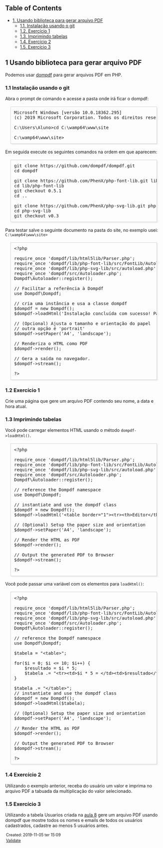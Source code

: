 <?xml version="1.0" encoding="utf-8"?>
<!DOCTYPE html PUBLIC "-//W3C//DTD XHTML 1.0 Strict//EN"
"http://www.w3.org/TR/xhtml1/DTD/xhtml1-strict.dtd">
<html xmlns="http://www.w3.org/1999/xhtml" lang="en" xml:lang="en">
<head>
<!-- 2019-11-05 ter 15:09 -->
<meta http-equiv="Content-Type" content="text/html;charset=utf-8" />
<meta name="viewport" content="width=device-width, initial-scale=1" />
<title>&lrm;</title>
<meta name="generator" content="Org mode" />
<style type="text/css">
 <!--/*--><![CDATA[/*><!--*/
  .title  { text-align: center;
             margin-bottom: .2em; }
  .subtitle { text-align: center;
              font-size: medium;
              font-weight: bold;
              margin-top:0; }
  .todo   { font-family: monospace; color: red; }
  .done   { font-family: monospace; color: green; }
  .priority { font-family: monospace; color: orange; }
  .tag    { background-color: #eee; font-family: monospace;
            padding: 2px; font-size: 80%; font-weight: normal; }
  .timestamp { color: #bebebe; }
  .timestamp-kwd { color: #5f9ea0; }
  .org-right  { margin-left: auto; margin-right: 0px;  text-align: right; }
  .org-left   { margin-left: 0px;  margin-right: auto; text-align: left; }
  .org-center { margin-left: auto; margin-right: auto; text-align: center; }
  .underline { text-decoration: underline; }
  #postamble p, #preamble p { font-size: 90%; margin: .2em; }
  p.verse { margin-left: 3%; }
  pre {
    border: 1px solid #ccc;
    box-shadow: 3px 3px 3px #eee;
    padding: 8pt;
    font-family: monospace;
    overflow: auto;
    margin: 1.2em;
  }
  pre.src {
    position: relative;
    overflow: visible;
    padding-top: 1.2em;
  }
  pre.src:before {
    display: none;
    position: absolute;
    background-color: white;
    top: -10px;
    right: 10px;
    padding: 3px;
    border: 1px solid black;
  }
  pre.src:hover:before { display: inline;}
  /* Languages per Org manual */
  pre.src-asymptote:before { content: 'Asymptote'; }
  pre.src-awk:before { content: 'Awk'; }
  pre.src-C:before { content: 'C'; }
  /* pre.src-C++ doesn't work in CSS */
  pre.src-clojure:before { content: 'Clojure'; }
  pre.src-css:before { content: 'CSS'; }
  pre.src-D:before { content: 'D'; }
  pre.src-ditaa:before { content: 'ditaa'; }
  pre.src-dot:before { content: 'Graphviz'; }
  pre.src-calc:before { content: 'Emacs Calc'; }
  pre.src-emacs-lisp:before { content: 'Emacs Lisp'; }
  pre.src-fortran:before { content: 'Fortran'; }
  pre.src-gnuplot:before { content: 'gnuplot'; }
  pre.src-haskell:before { content: 'Haskell'; }
  pre.src-hledger:before { content: 'hledger'; }
  pre.src-java:before { content: 'Java'; }
  pre.src-js:before { content: 'Javascript'; }
  pre.src-latex:before { content: 'LaTeX'; }
  pre.src-ledger:before { content: 'Ledger'; }
  pre.src-lisp:before { content: 'Lisp'; }
  pre.src-lilypond:before { content: 'Lilypond'; }
  pre.src-lua:before { content: 'Lua'; }
  pre.src-matlab:before { content: 'MATLAB'; }
  pre.src-mscgen:before { content: 'Mscgen'; }
  pre.src-ocaml:before { content: 'Objective Caml'; }
  pre.src-octave:before { content: 'Octave'; }
  pre.src-org:before { content: 'Org mode'; }
  pre.src-oz:before { content: 'OZ'; }
  pre.src-plantuml:before { content: 'Plantuml'; }
  pre.src-processing:before { content: 'Processing.js'; }
  pre.src-python:before { content: 'Python'; }
  pre.src-R:before { content: 'R'; }
  pre.src-ruby:before { content: 'Ruby'; }
  pre.src-sass:before { content: 'Sass'; }
  pre.src-scheme:before { content: 'Scheme'; }
  pre.src-screen:before { content: 'Gnu Screen'; }
  pre.src-sed:before { content: 'Sed'; }
  pre.src-sh:before { content: 'shell'; }
  pre.src-sql:before { content: 'SQL'; }
  pre.src-sqlite:before { content: 'SQLite'; }
  /* additional languages in org.el's org-babel-load-languages alist */
  pre.src-forth:before { content: 'Forth'; }
  pre.src-io:before { content: 'IO'; }
  pre.src-J:before { content: 'J'; }
  pre.src-makefile:before { content: 'Makefile'; }
  pre.src-maxima:before { content: 'Maxima'; }
  pre.src-perl:before { content: 'Perl'; }
  pre.src-picolisp:before { content: 'Pico Lisp'; }
  pre.src-scala:before { content: 'Scala'; }
  pre.src-shell:before { content: 'Shell Script'; }
  pre.src-ebnf2ps:before { content: 'ebfn2ps'; }
  /* additional language identifiers per "defun org-babel-execute"
       in ob-*.el */
  pre.src-cpp:before  { content: 'C++'; }
  pre.src-abc:before  { content: 'ABC'; }
  pre.src-coq:before  { content: 'Coq'; }
  pre.src-groovy:before  { content: 'Groovy'; }
  /* additional language identifiers from org-babel-shell-names in
     ob-shell.el: ob-shell is the only babel language using a lambda to put
     the execution function name together. */
  pre.src-bash:before  { content: 'bash'; }
  pre.src-csh:before  { content: 'csh'; }
  pre.src-ash:before  { content: 'ash'; }
  pre.src-dash:before  { content: 'dash'; }
  pre.src-ksh:before  { content: 'ksh'; }
  pre.src-mksh:before  { content: 'mksh'; }
  pre.src-posh:before  { content: 'posh'; }
  /* Additional Emacs modes also supported by the LaTeX listings package */
  pre.src-ada:before { content: 'Ada'; }
  pre.src-asm:before { content: 'Assembler'; }
  pre.src-caml:before { content: 'Caml'; }
  pre.src-delphi:before { content: 'Delphi'; }
  pre.src-html:before { content: 'HTML'; }
  pre.src-idl:before { content: 'IDL'; }
  pre.src-mercury:before { content: 'Mercury'; }
  pre.src-metapost:before { content: 'MetaPost'; }
  pre.src-modula-2:before { content: 'Modula-2'; }
  pre.src-pascal:before { content: 'Pascal'; }
  pre.src-ps:before { content: 'PostScript'; }
  pre.src-prolog:before { content: 'Prolog'; }
  pre.src-simula:before { content: 'Simula'; }
  pre.src-tcl:before { content: 'tcl'; }
  pre.src-tex:before { content: 'TeX'; }
  pre.src-plain-tex:before { content: 'Plain TeX'; }
  pre.src-verilog:before { content: 'Verilog'; }
  pre.src-vhdl:before { content: 'VHDL'; }
  pre.src-xml:before { content: 'XML'; }
  pre.src-nxml:before { content: 'XML'; }
  /* add a generic configuration mode; LaTeX export needs an additional
     (add-to-list 'org-latex-listings-langs '(conf " ")) in .emacs */
  pre.src-conf:before { content: 'Configuration File'; }

  table { border-collapse:collapse; }
  caption.t-above { caption-side: top; }
  caption.t-bottom { caption-side: bottom; }
  td, th { vertical-align:top;  }
  th.org-right  { text-align: center;  }
  th.org-left   { text-align: center;   }
  th.org-center { text-align: center; }
  td.org-right  { text-align: right;  }
  td.org-left   { text-align: left;   }
  td.org-center { text-align: center; }
  dt { font-weight: bold; }
  .footpara { display: inline; }
  .footdef  { margin-bottom: 1em; }
  .figure { padding: 1em; }
  .figure p { text-align: center; }
  .inlinetask {
    padding: 10px;
    border: 2px solid gray;
    margin: 10px;
    background: #ffffcc;
  }
  #org-div-home-and-up
   { text-align: right; font-size: 70%; white-space: nowrap; }
  textarea { overflow-x: auto; }
  .linenr { font-size: smaller }
  .code-highlighted { background-color: #ffff00; }
  .org-info-js_info-navigation { border-style: none; }
  #org-info-js_console-label
    { font-size: 10px; font-weight: bold; white-space: nowrap; }
  .org-info-js_search-highlight
    { background-color: #ffff00; color: #000000; font-weight: bold; }
  .org-svg { width: 90%; }
  /*]]>*/-->
</style>
<script type="text/javascript">
/*
@licstart  The following is the entire license notice for the
JavaScript code in this tag.

Copyright (C) 2012-2019 Free Software Foundation, Inc.

The JavaScript code in this tag is free software: you can
redistribute it and/or modify it under the terms of the GNU
General Public License (GNU GPL) as published by the Free Software
Foundation, either version 3 of the License, or (at your option)
any later version.  The code is distributed WITHOUT ANY WARRANTY;
without even the implied warranty of MERCHANTABILITY or FITNESS
FOR A PARTICULAR PURPOSE.  See the GNU GPL for more details.

As additional permission under GNU GPL version 3 section 7, you
may distribute non-source (e.g., minimized or compacted) forms of
that code without the copy of the GNU GPL normally required by
section 4, provided you include this license notice and a URL
through which recipients can access the Corresponding Source.


@licend  The above is the entire license notice
for the JavaScript code in this tag.
*/
<!--/*--><![CDATA[/*><!--*/
 function CodeHighlightOn(elem, id)
 {
   var target = document.getElementById(id);
   if(null != target) {
     elem.cacheClassElem = elem.className;
     elem.cacheClassTarget = target.className;
     target.className = "code-highlighted";
     elem.className   = "code-highlighted";
   }
 }
 function CodeHighlightOff(elem, id)
 {
   var target = document.getElementById(id);
   if(elem.cacheClassElem)
     elem.className = elem.cacheClassElem;
   if(elem.cacheClassTarget)
     target.className = elem.cacheClassTarget;
 }
/*]]>*///-->
</script>
</head>
<body>
<div id="content">
<div id="table-of-contents">
<h2>Table of Contents</h2>
<div id="text-table-of-contents">
<ul>
<li><a href="#org1b51ca2">1. Usando biblioteca para gerar arquivo PDF</a>
<ul>
<li><a href="#org52231c8">1.1. Instalação usando o git</a></li>
<li><a href="#orgc68ac6f">1.2. Exercício 1</a></li>
<li><a href="#org1066f0b">1.3. Imprimindo tabelas</a></li>
<li><a href="#org1b03dfc">1.4. Exercício 2</a></li>
<li><a href="#org0cc2dff">1.5. Exercício 3</a></li>
</ul>
</li>
</ul>
</div>
</div>
<div id="outline-container-org1b51ca2" class="outline-2">
<h2 id="org1b51ca2"><span class="section-number-2">1</span> Usando biblioteca para gerar arquivo PDF</h2>
<div class="outline-text-2" id="text-1">
<p>
Podemos usar <a href="https://github.com/dompdf/dompdf">dompdf</a> para gerar arquivos PDF em PHP.
</p>
</div>

<div id="outline-container-org52231c8" class="outline-3">
<h3 id="org52231c8"><span class="section-number-3">1.1</span> Instalação usando o git</h3>
<div class="outline-text-3" id="text-1-1">
<p>
Abra o prompt de comando e acesse a pasta onde irá ficar o dompdf:
</p>

<pre class="example">
Microsoft Windows [versão 10.0.18362.295]
(c) 2019 Microsoft Corporation. Todos os direitos reservados.

C:\Users\Aluno&gt;cd C:\wamp64\www\site

C:\wamp64\www\site&gt;
</pre>

<p>
Em seguida execute os seguintes comandos na ordem em que aparecem:
</p>

<pre class="example">
git clone https://github.com/dompdf/dompdf.git
cd dompdf

git clone https://github.com/PhenX/php-font-lib.git lib/php-font-lib
cd lib/php-font-lib
git checkout 0.5.1
cd ..

git clone https://github.com/PhenX/php-svg-lib.git php-svg-lib
cd php-svg-lib
git checkout v0.3
</pre>

<p>
Para testar salve o seguinte documento na pasta do site, no exemplo usei: <code>C:\wamp64\www\site&gt;</code>
</p>

<pre class="example">
&lt;?php

require_once 'dompdf/lib/html5lib/Parser.php';
require_once 'dompdf/lib/php-font-lib/src/FontLib/Autoloader.php';
require_once 'dompdf/lib/php-svg-lib/src/autoload.php';
require_once 'dompdf/src/Autoloader.php';
Dompdf\Autoloader::register();

// Facilitar a referência à Dompdf
use Dompdf\Dompdf;

// cria uma instância e usa a classe dompdf
$dompdf = new Dompdf();
$dompdf-&gt;loadHtml('Instalação concluída com sucesso! Parabéns!');

// (Opcional) Ajusta o tamanho e orientação do papel
// outra opção é 'portrait'
$dompdf-&gt;setPaper('A4', 'landscape');

// Renderiza o HTML como PDF
$dompdf-&gt;render();

// Gera a saída no navegador.
$dompdf-&gt;stream();

?&gt;
</pre>
</div>
</div>

<div id="outline-container-orgc68ac6f" class="outline-3">
<h3 id="orgc68ac6f"><span class="section-number-3">1.2</span> Exercício 1</h3>
<div class="outline-text-3" id="text-1-2">
<p>
Crie uma página que gere um arquivo PDF contendo seu nome, a data e hora atual.
</p>
</div>
</div>

<div id="outline-container-org1066f0b" class="outline-3">
<h3 id="org1066f0b"><span class="section-number-3">1.3</span> Imprimindo tabelas</h3>
<div class="outline-text-3" id="text-1-3">
<p>
Você pode carregar elementos HTML usando o método <code>dompdf-&gt;loadHtml()</code>.
</p>

<pre class="example">
&lt;?php

require_once 'dompdf/lib/html5lib/Parser.php';
require_once 'dompdf/lib/php-font-lib/src/FontLib/Autoloader.php';
require_once 'dompdf/lib/php-svg-lib/src/autoload.php';
require_once 'dompdf/src/Autoloader.php';
Dompdf\Autoloader::register();

// reference the Dompdf namespace
use Dompdf\Dompdf;

// instantiate and use the dompdf class
$dompdf = new Dompdf();
$dompdf-&gt;loadHtml('&lt;table border="1"&gt;&lt;tr&gt;&lt;th&gt;Editor&lt;/th&gt;&lt;th&gt;Site&lt;/th&gt;&lt;/tr&gt;&lt;tr&gt;&lt;td&gt;Brackets&lt;/td&gt;&lt;td&gt;http://brackets.io/&lt;/td&gt;&lt;/tr&gt;&lt;tr&gt;&lt;td&gt;Atom&lt;/td&gt;&lt;td&gt;http://atom.io/&lt;/td&gt;&lt;/tr&gt;&lt;/table&gt;');

// (Optional) Setup the paper size and orientation
$dompdf-&gt;setPaper('A4', 'landscape');

// Render the HTML as PDF
$dompdf-&gt;render();

// Output the generated PDF to Browser
$dompdf-&gt;stream();

?&gt;
</pre>

<p>
Você pode passar uma variável com os elementos para <code>loadHtml()</code>:
</p>

<pre class="example">
&lt;?php

require_once 'dompdf/lib/html5lib/Parser.php';
require_once 'dompdf/lib/php-font-lib/src/FontLib/Autoloader.php';
require_once 'dompdf/lib/php-svg-lib/src/autoload.php';
require_once 'dompdf/src/Autoloader.php';
Dompdf\Autoloader::register();

// reference the Dompdf namespace
use Dompdf\Dompdf;

$tabela = "&lt;table&gt;";

for($i = 0; $i &lt;= 10; $i++) {
    $resultado = $i * 5;
    $tabela .= "&lt;tr&gt;&lt;td&gt;$i * 5 = &lt;/td&gt;&lt;td&gt;$resultado&lt;/td&gt;&lt;/tr&gt;";
}

$tabela .= "&lt;/table&gt;";
// instantiate and use the dompdf class
$dompdf = new Dompdf();
$dompdf-&gt;loadHtml($tabela);

// (Optional) Setup the paper size and orientation
$dompdf-&gt;setPaper('A4', 'landscape');

// Render the HTML as PDF
$dompdf-&gt;render();

// Output the generated PDF to Browser
$dompdf-&gt;stream();

?&gt;
</pre>
</div>
</div>



<div id="outline-container-org1b03dfc" class="outline-3">
<h3 id="org1b03dfc"><span class="section-number-3">1.4</span> Exercício 2</h3>
<div class="outline-text-3" id="text-1-4">
<p>
Utilizando o exemplo anterior, receba do usuário um valor e imprima no arquivo PDF a tabuada da multiplicação do valor selecionado.
</p>
</div>
</div>

<div id="outline-container-org0cc2dff" class="outline-3">
<h3 id="org0cc2dff"><span class="section-number-3">1.5</span> Exercício 3</h3>
<div class="outline-text-3" id="text-1-5">
<p>
Utilizando a tabela Usuarios criada na <a href="https://github.com/maurojh/PHP-Aula08-ex05">aula 8</a> gere um arquivo PDF usando dompdf que mostre todos os nomes e emails de todos os usuários cadastrados, cadastre ao menos 5 usuários antes.
</p>
</div>
</div>
</div>
</div>
<div id="postamble" class="status">
<p class="date">Created: 2019-11-05 ter 15:09</p>
<p class="validation"><a href="http://validator.w3.org/check?uri=referer">Validate</a></p>
</div>
</body>
</html>
